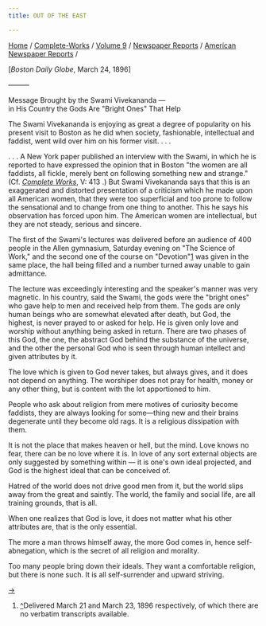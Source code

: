 ```yaml
---
title: OUT OF THE EAST

---
```



[Home](../../../../index.htm) /
[Complete-Works](../../../complete_works.htm) / [Volume
9](../../volume_9_contents.htm) / [Newspaper
Reports](../newspaper_reports_contents.htm) / [American Newspaper
Reports](american_newspaper_contents.htm) /



\[*Boston Daily Globe*, March 24, 1896\]

———

Message Brought by the Swami Vivekananda —  
in His Country the Gods Are "Bright Ones" That Help

The Swami Vivekananda is enjoying as great a degree of popularity on his
present visit to Boston as he did when society, fashionable,
intellectual and faddist, went wild over him on his former visit. . . .

. . . A New York paper published an interview with the Swami, in which
he is reported to have expressed the opinion that in Boston "the women
are all faddists, all fickle, merely bent on following something new and
strange." (Cf. *[Complete
Works](../../../volume_5/sayings_and_utterances.htm#v9_amnews)*, V: 413
.) But Swami Vivekananda says that this is an exaggerated and distorted
presentation of a criticism which he made upon all American women, that
they were too superficial and too prone to follow the sensational and to
change from one thing to another. This he says his observation has
forced upon him. The American women are intellectual, but they are not
steady, serious and sincere.

The first of the Swami's lectures was delivered before an audience of
400 people in the Allen gymnasium, Saturday evening on "The Science of
Work," and the second one of the course on "Devotion"[1](#fn1) was given
in the same place, the hall being filled and a number turned away unable
to gain admittance.

The lecture was exceedingly interesting and the speaker's manner was
very magnetic. In his country, said the Swami, the gods were the "bright
ones" who gave help to men and received help from them. The gods are
only human beings who are somewhat elevated after death, but God, the
highest, is never prayed to or asked for help. He is given only love and
worship without anything being asked in return. There are two phases of
this God, the one, the abstract God behind the substance of the
universe, and the other the personal God who is seen through human
intellect and given attributes by it.

The love which is given to God never takes, but always gives, and it
does not depend on anything. The worshiper does not pray for health,
money or any other thing, but is content with the lot apportioned to
him.

People who ask about religion from mere motives of curiosity become
faddists, they are always looking for some—thing new and their brains
degenerate until they become old rags. It is a religious dissipation
with them.

It is not the place that makes heaven or hell, but the mind. Love knows
no fear, there can be no love where it is. In love of any sort external
objects are only suggested by something within — it is one's own ideal
projected, and God is the highest ideal that can be conceived of.

Hatred of the world does not drive good men from it, but the world slips
away from the great and saintly. The world, the family and social life,
are all training grounds, that is all.

When one realizes that God is love, it does not matter what his other
attributes are, that is the only essential.

The more a man throws himself away, the more God comes in, hence
self-abnegation, which is the secret of all religion and morality.

Too many people bring down their ideals. They want a comfortable
religion, but there is none such. It is all self-surrender and upward
striving.

[→](47_boston_evening_transcript_mar_27_1896.htm)



1.  [^](#fn1_1)Delivered March 21 and March 23, 1896 respectively, of
    which there are no verbatim transcripts available.
